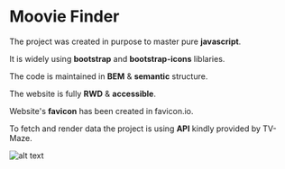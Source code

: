 # Moovie Finder

The project was created in purpose to master pure **javascript**.

It is widely using **bootstrap** and **bootstrap-icons** liblaries. 

The code is maintained in **BEM** & **semantic** structure.

The website is fully **RWD** & **accessible**.

Website's **favicon** has been created in favicon.io.

To fetch and render data the project is using **API** kindly provided by TV-Maze.


![alt text](https://github.com/Dabrowa123/appTV/blob/master/assets/images/movie-finder.jpg?raw=true)
